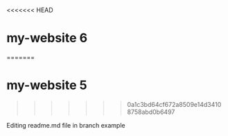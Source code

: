 <<<<<<< HEAD
# my-website 6
=======
# my-website 5
>>>>>>> 0a1c3bd64cf672a8509e14d34108758abd0b6497

Editing readme.md file in branch example
